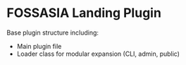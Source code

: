 # FOSSASIA Landing Plugin

Base plugin structure including:
- Main plugin file
- Loader class for modular expansion (CLI, admin, public)